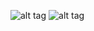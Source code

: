 ![alt tag](https://drive.google.com/file/d/0B1Th8jhM6jZ2RkRxWklJaU84alU/view?usp=sharing "Kite login page")
![alt tag](https://www.dropbox.com/home?preview=top10volume_gainer.PNG "top 10 gainer")
